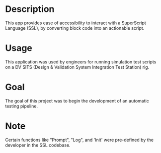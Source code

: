 # Description
This app provides ease of accessibility to interact with a SuperScript Language (SSL), by converting block code into an actionable script. 

# Usage
This application was used by engineers for running simulation test scripts on a DV SITS (Design & Validation System Integration Test Station) rig. 

# Goal
The goal of this project was to begin the development of an automatic testing pipeline. 

# Note
Certain functions like "Prompt", "Log", and 'Init' were pre-defined by the developer in the SSL codebase. 
